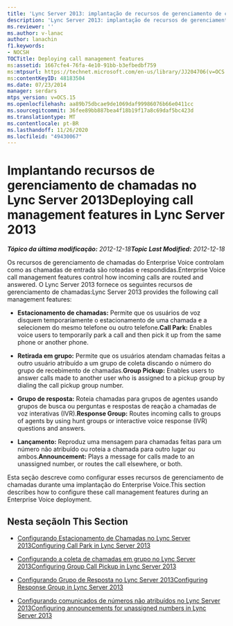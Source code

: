 ```yaml
---
title: 'Lync Server 2013: implantação de recursos de gerenciamento de chamadas'
description: 'Lync Server 2013: implantação de recursos de gerenciamento de chamadas.'
ms.reviewer: ''
ms.author: v-lanac
author: lanachin
f1.keywords:
- NOCSH
TOCTitle: Deploying call management features
ms:assetid: 1667cfe4-76fa-4e10-91bb-b3efbedbf759
ms:mtpsurl: https://technet.microsoft.com/en-us/library/JJ204706(v=OCS.15)
ms:contentKeyID: 48183504
ms.date: 07/23/2014
manager: serdars
mtps_version: v=OCS.15
ms.openlocfilehash: aa89b75dbcae9de1069daf99986076b66e0411cc
ms.sourcegitcommit: 36fee89bb887bea4f18b19f17a8c69daf5bc423d
ms.translationtype: MT
ms.contentlocale: pt-BR
ms.lasthandoff: 11/26/2020
ms.locfileid: "49430067"
---
```

# <a name="deploying-call-management-features-in-lync-server-2013"></a><span data-ttu-id="42169-103">Implantando recursos de gerenciamento de chamadas no Lync Server 2013</span><span class="sxs-lookup"><span data-stu-id="42169-103">Deploying call management features in Lync Server 2013</span></span>

<div data-xmlns="http://www.w3.org/1999/xhtml">

<div class="topic" data-xmlns="http://www.w3.org/1999/xhtml" data-msxsl="urn:schemas-microsoft-com:xslt" data-cs="https://msdn.microsoft.com/">

<div data-asp="https://msdn2.microsoft.com/asp">



</div>

<div id="mainSection">

<div id="mainBody"><span data-ttu-id="42169-104">

<span> </span></span><span class="sxs-lookup"><span data-stu-id="42169-104">

<span> </span></span></span>

<span data-ttu-id="42169-105">_**Tópico da última modificação:** 2012-12-18_</span><span class="sxs-lookup"><span data-stu-id="42169-105">_**Topic Last Modified:** 2012-12-18_</span></span>

<span data-ttu-id="42169-106">Os recursos de gerenciamento de chamadas do Enterprise Voice controlam como as chamadas de entrada são roteadas e respondidas.</span><span class="sxs-lookup"><span data-stu-id="42169-106">Enterprise Voice call management features control how incoming calls are routed and answered.</span></span> <span data-ttu-id="42169-107">O Lync Server 2013 fornece os seguintes recursos de gerenciamento de chamadas:</span><span class="sxs-lookup"><span data-stu-id="42169-107">Lync Server 2013 provides the following call management features:</span></span>

  - <span data-ttu-id="42169-108">**Estacionamento de chamadas:** Permite que os usuários de voz disquem temporariamente o estacionamento de uma chamada e a selecionem do mesmo telefone ou outro telefone.</span><span class="sxs-lookup"><span data-stu-id="42169-108">**Call Park:** Enables voice users to temporarily park a call and then pick it up from the same phone or another phone.</span></span>

  - <span data-ttu-id="42169-109">**Retirada em grupo:** Permite que os usuários atendam chamadas feitas a outro usuário atribuído a um grupo de coleta discando o número do grupo de recebimento de chamadas.</span><span class="sxs-lookup"><span data-stu-id="42169-109">**Group Pickup:** Enables users to answer calls made to another user who is assigned to a pickup group by dialing the call pickup group number.</span></span>

  - <span data-ttu-id="42169-110">**Grupo de resposta:** Roteia chamadas para grupos de agentes usando grupos de busca ou perguntas e respostas de reação a chamadas de voz interativas (IVR).</span><span class="sxs-lookup"><span data-stu-id="42169-110">**Response Group:** Routes incoming calls to groups of agents by using hunt groups or interactive voice response (IVR) questions and answers.</span></span>

  - <span data-ttu-id="42169-111">**Lançamento:** Reproduz uma mensagem para chamadas feitas para um número não atribuído ou roteia a chamada para outro lugar ou ambos.</span><span class="sxs-lookup"><span data-stu-id="42169-111">**Announcement:** Plays a message for calls made to an unassigned number, or routes the call elsewhere, or both.</span></span>

<span data-ttu-id="42169-112">Esta seção descreve como configurar esses recursos de gerenciamento de chamadas durante uma implantação do Enterprise Voice.</span><span class="sxs-lookup"><span data-stu-id="42169-112">This section describes how to configure these call management features during an Enterprise Voice deployment.</span></span>

<div>

## <a name="in-this-section"></a><span data-ttu-id="42169-113">Nesta seção</span><span class="sxs-lookup"><span data-stu-id="42169-113">In This Section</span></span>

  - [<span data-ttu-id="42169-114">Configurando Estacionamento de Chamadas no Lync Server 2013</span><span class="sxs-lookup"><span data-stu-id="42169-114">Configuring Call Park in Lync Server 2013</span></span>](lync-server-2013-configuring-call-park.md)

  - [<span data-ttu-id="42169-115">Configurando a coleta de chamadas em grupo no Lync Server 2013</span><span class="sxs-lookup"><span data-stu-id="42169-115">Configuring Group Call Pickup in Lync Server 2013</span></span>](lync-server-2013-configuring-group-call-pickup.md)

  - [<span data-ttu-id="42169-116">Configurando Grupo de Resposta no Lync Server 2013</span><span class="sxs-lookup"><span data-stu-id="42169-116">Configuring Response Group in Lync Server 2013</span></span>](lync-server-2013-configuring-response-group.md)

  - [<span data-ttu-id="42169-117">Configurando comunicados de números não atribuídos no Lync Server 2013</span><span class="sxs-lookup"><span data-stu-id="42169-117">Configuring announcements for unassigned numbers in Lync Server 2013</span></span>](lync-server-2013-configuring-announcements-for-unassigned-numbers.md)

<span data-ttu-id="42169-118"></div>

</div>

<span> </span>

</div>

</div>

</span><span class="sxs-lookup"><span data-stu-id="42169-118"></div>

</div>

<span> </span>

</div>

</div>

</span></span></div>

